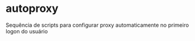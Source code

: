 # autoproxy
Sequência de scripts para configurar proxy automaticamente no primeiro logon do usuário
